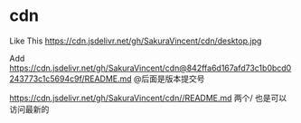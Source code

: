 # cdn

Like This   https://cdn.jsdelivr.net/gh/SakuraVincent/cdn/desktop.jpg

Add https://cdn.jsdelivr.net/gh/SakuraVincent/cdn@842ffa6d167afd73c1b0bcd0243773c1c5694c9f/README.md   @后面是版本提交号

https://cdn.jsdelivr.net/gh/SakuraVincent/cdn//README.md    两个/ 也是可以访问最新的 
